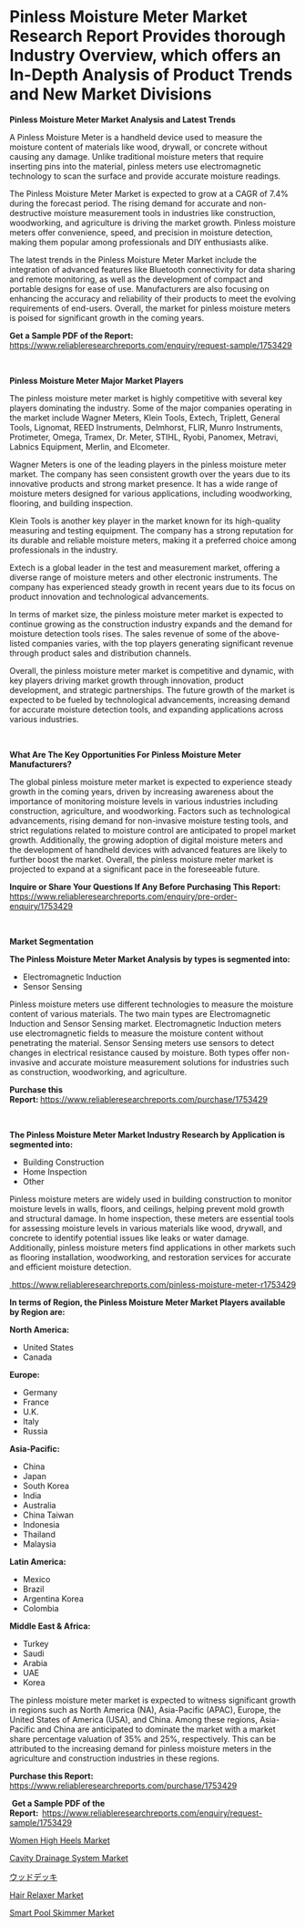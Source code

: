 <p><h1>Pinless Moisture Meter Market Research Report Provides thorough Industry Overview, which offers an In-Depth Analysis of Product Trends and New Market Divisions</h1></p><p><strong>Pinless Moisture Meter Market Analysis and Latest Trends</strong></p>
<p><p>A Pinless Moisture Meter is a handheld device used to measure the moisture content of materials like wood, drywall, or concrete without causing any damage. Unlike traditional moisture meters that require inserting pins into the material, pinless meters use electromagnetic technology to scan the surface and provide accurate moisture readings.</p><p>The Pinless Moisture Meter Market is expected to grow at a CAGR of 7.4% during the forecast period. The rising demand for accurate and non-destructive moisture measurement tools in industries like construction, woodworking, and agriculture is driving the market growth. Pinless moisture meters offer convenience, speed, and precision in moisture detection, making them popular among professionals and DIY enthusiasts alike.</p><p>The latest trends in the Pinless Moisture Meter Market include the integration of advanced features like Bluetooth connectivity for data sharing and remote monitoring, as well as the development of compact and portable designs for ease of use. Manufacturers are also focusing on enhancing the accuracy and reliability of their products to meet the evolving requirements of end-users. Overall, the market for pinless moisture meters is poised for significant growth in the coming years.</p></p>
<p><strong>Get a Sample PDF of the Report:&nbsp;</strong> <a href="https://www.reliableresearchreports.com/enquiry/request-sample/1753429">https://www.reliableresearchreports.com/enquiry/request-sample/1753429</a></p>
<p>&nbsp;</p>
<p><strong>Pinless Moisture Meter Major Market Players</strong></p>
<p><p>The pinless moisture meter market is highly competitive with several key players dominating the industry. Some of the major companies operating in the market include Wagner Meters, Klein Tools, Extech, Triplett, General Tools, Lignomat, REED Instruments, Delmhorst, FLIR, Munro Instruments, Protimeter, Omega, Tramex, Dr. Meter, STIHL, Ryobi, Panomex, Metravi, Labnics Equipment, Merlin, and Elcometer.</p><p>Wagner Meters is one of the leading players in the pinless moisture meter market. The company has seen consistent growth over the years due to its innovative products and strong market presence. It has a wide range of moisture meters designed for various applications, including woodworking, flooring, and building inspection.</p><p>Klein Tools is another key player in the market known for its high-quality measuring and testing equipment. The company has a strong reputation for its durable and reliable moisture meters, making it a preferred choice among professionals in the industry.</p><p>Extech is a global leader in the test and measurement market, offering a diverse range of moisture meters and other electronic instruments. The company has experienced steady growth in recent years due to its focus on product innovation and technological advancements.</p><p>In terms of market size, the pinless moisture meter market is expected to continue growing as the construction industry expands and the demand for moisture detection tools rises. The sales revenue of some of the above-listed companies varies, with the top players generating significant revenue through product sales and distribution channels.</p><p>Overall, the pinless moisture meter market is competitive and dynamic, with key players driving market growth through innovation, product development, and strategic partnerships. The future growth of the market is expected to be fueled by technological advancements, increasing demand for accurate moisture detection tools, and expanding applications across various industries.</p></p>
<p>&nbsp;</p>
<p><strong>What Are The Key Opportunities For Pinless Moisture Meter Manufacturers?</strong></p>
<p><p>The global pinless moisture meter market is expected to experience steady growth in the coming years, driven by increasing awareness about the importance of monitoring moisture levels in various industries including construction, agriculture, and woodworking. Factors such as technological advancements, rising demand for non-invasive moisture testing tools, and strict regulations related to moisture control are anticipated to propel market growth. Additionally, the growing adoption of digital moisture meters and the development of handheld devices with advanced features are likely to further boost the market. Overall, the pinless moisture meter market is projected to expand at a significant pace in the foreseeable future.</p></p>
<p><strong>Inquire or Share Your Questions If Any Before Purchasing This Report:</strong> <a href="https://www.reliableresearchreports.com/enquiry/pre-order-enquiry/1753429">https://www.reliableresearchreports.com/enquiry/pre-order-enquiry/1753429</a></p>
<p>&nbsp;</p>
<p><strong>Market Segmentation</strong></p>
<p><strong>The Pinless Moisture Meter Market Analysis by types is segmented into:</strong></p>
<p><ul><li>Electromagnetic Induction</li><li>Sensor Sensing</li></ul></p>
<p><p>Pinless moisture meters use different technologies to measure the moisture content of various materials. The two main types are Electromagnetic Induction and Sensor Sensing market. Electromagnetic Induction meters use electromagnetic fields to measure the moisture content without penetrating the material. Sensor Sensing meters use sensors to detect changes in electrical resistance caused by moisture. Both types offer non-invasive and accurate moisture measurement solutions for industries such as construction, woodworking, and agriculture.</p></p>
<p><strong>Purchase this Report:&nbsp;</strong><a href="https://www.reliableresearchreports.com/purchase/1753429">https://www.reliableresearchreports.com/purchase/1753429</a></p>
<p>&nbsp;</p>
<p><strong>The Pinless Moisture Meter Market Industry Research by Application is segmented into:</strong></p>
<p><ul><li>Building Construction</li><li>Home Inspection</li><li>Other</li></ul></p>
<p><p>Pinless moisture meters are widely used in building construction to monitor moisture levels in walls, floors, and ceilings, helping prevent mold growth and structural damage. In home inspection, these meters are essential tools for assessing moisture levels in various materials like wood, drywall, and concrete to identify potential issues like leaks or water damage. Additionally, pinless moisture meters find applications in other markets such as flooring installation, woodworking, and restoration services for accurate and efficient moisture detection.</p></p>
<p><a href="https://www.reliableresearchreports.com/pinless-moisture-meter-r1753429">&nbsp;https://www.reliableresearchreports.com/pinless-moisture-meter-r1753429</a></p>
<p><strong>In terms of Region, the Pinless Moisture Meter Market Players available by Region are:</strong></p>
<p>
    <p> <strong> North America: </strong>
        <ul>
            <li>United States</li>
            <li>Canada</li>
        </ul>
        </p> 
    <p> <strong> Europe: </strong>
        <ul>
            <li>Germany</li>
            <li>France</li>
            <li>U.K.</li>
            <li>Italy</li>
            <li>Russia</li>
        </ul>
        </p> 
    <p> <strong> Asia-Pacific: </strong>
        <ul>
            <li>China</li>
            <li>Japan</li>
            <li>South Korea</li>
            <li>India</li>
            <li>Australia</li>
            <li>China Taiwan</li>
            <li>Indonesia</li>
            <li>Thailand</li>
            <li>Malaysia</li>
        </ul>
        </p> 
    <p> <strong> Latin America: </strong>
        <ul>
            <li>Mexico</li>
            <li>Brazil</li>
            <li>Argentina Korea</li>
            <li>Colombia</li>
        </ul>
        </p> 
    <p> <strong> Middle East & Africa: </strong>
        <ul>
            <li>Turkey</li>
            <li>Saudi</li>
            <li>Arabia</li>
            <li>UAE</li>
            <li>Korea</li>
        </ul>
    </p>
    </p>
<p><p>The pinless moisture meter market is expected to witness significant growth in regions such as North America (NA), Asia-Pacific (APAC), Europe, the United States of America (USA), and China. Among these regions, Asia-Pacific and China are anticipated to dominate the market with a market share percentage valuation of 35% and 25%, respectively. This can be attributed to the increasing demand for pinless moisture meters in the agriculture and construction industries in these regions.</p></p>
<p><strong>Purchase this Report: </strong><a href="https://www.reliableresearchreports.com/purchase/1753429">https://www.reliableresearchreports.com/purchase/1753429</a></p>
<p>&nbsp;<strong>Get a Sample PDF of the Report:&nbsp;&nbsp;</strong><a href="https://www.reliableresearchreports.com/enquiry/request-sample/1753429">https://www.reliableresearchreports.com/enquiry/request-sample/1753429</a></p>
<p><strong></strong></p>
<p><p><a href="https://www.linkedin.com/pulse/women-high-heels-market-competitive-analysis-trends-mtgve?trackingId=HkEtXo6tIon1gZB0lvL7zQ%3D%3D">Women High Heels Market</a></p><p><a href="https://github.com/dimitrishawkinswaynenp91rgz/Market-Research-Report-List-2/blob/main/cavity-drainage-system-market.md">Cavity Drainage System Market</a></p><p><a href="https://medium.com/@oswaldoavarro768546/%E6%9C%A8%E8%A3%BD%E3%83%87%E3%83%83%E3%82%AD%E5%B8%82%E5%A0%B4%E3%81%AE%E8%A6%8F%E6%A8%A1-cagr-%E3%83%88%E3%83%AC%E3%83%B3%E3%83%89-2024%E5%B9%B4-2030%E5%B9%B4-630c258a9126">ウッドデッキ</a></p><p><a href="https://www.linkedin.com/pulse/hair-relaxer-market-comprehensive-assessment-type-application-rxd4e?trackingId=43ZVBAg%2FZCb76ZFahjFIYQ%3D%3D">Hair Relaxer Market</a></p><p><a href="https://github.com/changoleonlaverguenzanoexiste/Market-Research-Report-List-2/blob/main/smart-pool-skimmer-market.md">Smart Pool Skimmer Market</a></p></p>